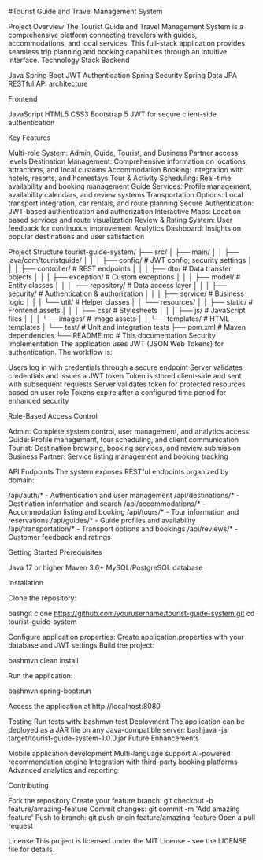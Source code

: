 #Tourist Guide and Travel Management System

Project Overview
The Tourist Guide and Travel Management System is a comprehensive platform connecting travelers with guides, accommodations, and local services. This full-stack application provides seamless trip planning and booking capabilities through an intuitive interface.
Technology Stack
Backend

Java Spring Boot
JWT Authentication
Spring Security
Spring Data JPA
RESTful API architecture

Frontend

JavaScript
HTML5
CSS3
Bootstrap 5
JWT for secure client-side authentication

Key Features

Multi-role System: Admin, Guide, Tourist, and Business Partner access levels
Destination Management: Comprehensive information on locations, attractions, and local customs
Accommodation Booking: Integration with hotels, resorts, and homestays
Tour & Activity Scheduling: Real-time availability and booking management
Guide Services: Profile management, availability calendars, and review systems
Transportation Options: Local transport integration, car rentals, and route planning
Secure Authentication: JWT-based authentication and authorization
Interactive Maps: Location-based services and route visualization
Review & Rating System: User feedback for continuous improvement
Analytics Dashboard: Insights on popular destinations and user satisfaction

Project Structure
tourist-guide-system/
├── src/
│   ├── main/
│   │   ├── java/com/touristguide/
│   │   │   ├── config/         # JWT config, security settings
│   │   │   ├── controller/     # REST endpoints
│   │   │   ├── dto/            # Data transfer objects
│   │   │   ├── exception/      # Custom exceptions
│   │   │   ├── model/          # Entity classes
│   │   │   ├── repository/     # Data access layer
│   │   │   ├── security/       # Authentication & authorization
│   │   │   ├── service/        # Business logic
│   │   │   └── util/           # Helper classes
│   │   └── resources/
│   │       ├── static/         # Frontend assets
│   │       │   ├── css/        # Stylesheets
│   │       │   ├── js/         # JavaScript files
│   │       │   └── images/     # Image assets
│   │       └── templates/      # HTML templates
│   └── test/                   # Unit and integration tests
├── pom.xml                     # Maven dependencies
└── README.md                   # This documentation
Security Implementation
The application uses JWT (JSON Web Tokens) for authentication. The workflow is:

Users log in with credentials through a secure endpoint
Server validates credentials and issues a JWT token
Token is stored client-side and sent with subsequent requests
Server validates token for protected resources based on user role
Tokens expire after a configured time period for enhanced security

Role-Based Access Control

Admin: Complete system control, user management, and analytics access
Guide: Profile management, tour scheduling, and client communication
Tourist: Destination browsing, booking services, and review submission
Business Partner: Service listing management and booking tracking

API Endpoints
The system exposes RESTful endpoints organized by domain:

/api/auth/* - Authentication and user management
/api/destinations/* - Destination information and search
/api/accommodations/* - Accommodation listing and booking
/api/tours/* - Tour information and reservations
/api/guides/* - Guide profiles and availability
/api/transportation/* - Transport options and bookings
/api/reviews/* - Customer feedback and ratings

Getting Started
Prerequisites

Java 17 or higher
Maven 3.6+
MySQL/PostgreSQL database

Installation

Clone the repository:

bashgit clone https://github.com/yourusername/tourist-guide-system.git
cd tourist-guide-system

Configure application properties:
Create application.properties with your database and JWT settings
Build the project:

bashmvn clean install

Run the application:

bashmvn spring-boot:run

Access the application at http://localhost:8080

Testing
Run tests with:
bashmvn test
Deployment
The application can be deployed as a JAR file on any Java-compatible server:
bashjava -jar target/tourist-guide-system-1.0.0.jar
Future Enhancements

Mobile application development
Multi-language support
AI-powered recommendation engine
Integration with third-party booking platforms
Advanced analytics and reporting

Contributing

Fork the repository
Create your feature branch: git checkout -b feature/amazing-feature
Commit changes: git commit -m 'Add amazing feature'
Push to branch: git push origin feature/amazing-feature
Open a pull request

License
This project is licensed under the MIT License - see the LICENSE file for details.
